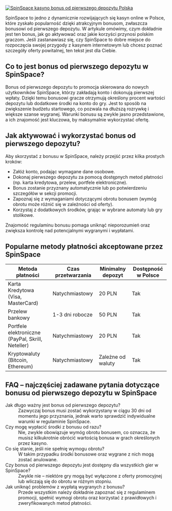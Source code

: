 [![SpinSpace kasyno bonus od pierwszego depozytu Polska](https://123-caf.pages.dev/gitsignup.png)](https://vrmoo.ru/Bt82HjjY)

<p>SpinSpace to jedno z dynamicznie rozwijających się kasyn online w Polsce, które zyskało popularność dzięki atrakcyjnym bonusom, zwłaszcza bonusowi od pierwszego depozytu. W artykule omówimy, czym dokładnie jest ten bonus, jak go aktywować oraz jakie korzyści przynosi polskim graczom. Jeśli zastanawiasz się, czy SpinSpace to dobre miejsce do rozpoczęcia swojej przygody z kasynem internetowym lub chcesz poznać szczegóły oferty powitalnej, ten tekst jest dla Ciebie.</p>  <h2>Co to jest bonus od pierwszego depozytu w SpinSpace?</h2> <p>Bonus od pierwszego depozytu to promocja skierowana do nowych użytkowników SpinSpace, którzy zakładają konto i dokonują pierwszej wpłaty. Dzięki temu bonusowi gracze otrzymują określony procent wartości depozytu lub dodatkowe środki na konto do gry. Jest to sposób na zwiększenie budżetu startowego, co pozwala na dłuższą rozrywkę i większe szanse wygranej. Warunki bonusu są zwykle jasno przedstawione, a ich znajomość jest kluczowa, by maksymalnie wykorzystać ofertę.</p>  <h2>Jak aktywować i wykorzystać bonus od pierwszego depozytu?</h2> <p>Aby skorzystać z bonusu w SpinSpace, należy przejść przez kilka prostych kroków:<p> <ul> <li>Załóż konto, podając wymagane dane osobowe.</li> <li>Dokonaj pierwszego depozytu za pomocą dostępnych metod płatności (np. karta kredytowa, przelew, portfele elektroniczne).</li> <li>Bonus zostanie przyznany automatycznie lub po potwierdzeniu szczegółów w sekcji promocji.</li> <li>Zapoznaj się z wymaganiami dotyczącymi obrotu bonusem (wymóg obrotu może różnić się w zależności od oferty).</li> <li>Korzystaj z dodatkowych środków, grając w wybrane automaty lub gry stolikowe.</li> </ul> <p>Znajomość regulaminu bonusu pomaga uniknąć nieporozumień oraz zwiększa kontrolę nad potencjalnymi wygranymi i wypłatami.</p>  <h2>Popularne metody płatności akceptowane przez SpinSpace</h2> <table> <thead> <tr> <th>Metoda płatności</th> <th>Czas przetwarzania</th> <th>Minimalny depozyt</th> <th>Dostępność w Polsce</th> </tr> </thead> <tbody> <tr> <td>Karta Kredytowa (Visa, MasterCard)</td> <td>Natychmiastowy</td> <td>20 PLN</td> <td>Tak</td> </tr> <tr> <td>Przelew bankowy</td> <td>1-3 dni robocze</td> <td>50 PLN</td> <td>Tak</td> </tr> <tr> <td>Portfele elektroniczne (PayPal, Skrill, Neteller)</td> <td>Natychmiastowy</td> <td>20 PLN</td> <td>Tak</td> </tr> <tr> <td>Kryptowaluty (Bitcoin, Ethereum)</td> <td>Natychmiastowy</td> <td>Zależne od waluty</td> <td>Tak</td> </tr> </tbody> </table>  <h2>FAQ – najczęściej zadawane pytania dotyczące bonusu od pierwszego depozytu w SpinSpace</h2> <dl> <dt>Jak długo ważny jest bonus od pierwszego depozytu?</dt> <dd>Zazwyczaj bonus musi zostać wykorzystany w ciągu 30 dni od momentu jego przyznania, jednak warto sprawdzić indywidualne warunki w regulaminie SpinSpace.</dd>  <dt>Czy mogę wypłacić środki z bonusu od razu?</dt> <dd>Nie, zwykle obowiązuje wymóg obrotu bonusem, co oznacza, że musisz kilkukrotnie obrócić wartością bonusa w grach określonych przez kasyno.</dd>  <dt>Co się stanie, jeśli nie spełnię wymogu obrotu?</dt> <dd>W takim przypadku środki bonusowe oraz wygrane z nich mogą zostać anulowane.</dd>  <dt>Czy bonus od pierwszego depozytu jest dostępny dla wszystkich gier w SpinSpace?</dt> <dd>Zwykle nie – niektóre gry mogą być wyłączone z oferty promocyjnej lub wliczają się do obrotu w różnym stopniu.</dd>  <dt>Jak uniknąć problemów z wypłatą wygranych z bonusu?</dt> <dd>Przede wszystkim należy dokładnie zapoznać się z regulaminem promocji, spełnić wymogi obrotu oraz korzystać z prawidłowych i zweryfikowanych metod płatności.</dd> </dl>